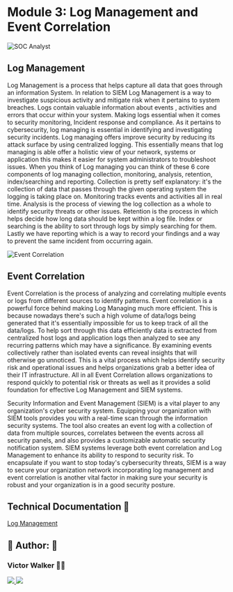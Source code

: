 
# Module 3: Log Management and Event Correlation



![SOC Analyst](https://drive.google.com/uc?export=view&id=1jaGAv6XW1xCj1GgNjvEN1c-Ii2lzaE1R)




## Log Management

Log Management is a process that helps capture all data that goes through an information System. In relation to SIEM Log Management is a way to investigate suspicious activity and mitigate risk when it pertains to system breaches. Logs contain valuable information about events , activities and errors that occur within your system. Making logs essential when it comes to security monitoring, Incident response and compliance. As it pertains to cybersecurity, log managing is essential in identifying and investigating security incidents. Log managing offers improve security by reducing its attack surface by using centralized logging. This essentially means that log managing is able offer a holistic view of your network, systems or application this makes it easier for system administrators to troubleshoot issues. When you think of Log managing you can think of these 6 core components of log managing collection, monitoring, analysis, retention, index/searching and reporting. Collection is pretty self explanatory: it's the collection of data that passes through the given operating system the logging is taking place on. Monitoring tracks events and activities all in real time. Analysis is the process of viewing the log collection as a whole to identify security threats or other issues. Retention is the process in which helps decide how long data should be kept within a log file. Index or searching is the ability to sort through logs by simply searching for them. Lastly we have reporting which is a 
way to record your findings and a way to prevent the same incident from occurring again.


![Event Correlation](https://drive.google.com/uc?export=view&id=1whSxAWl2mLbiwhZpDb5Afgy9n7wGgyOv)

## Event Correlation

Event Correlation is the process of analyzing and correlating multiple events or logs from different sources to identify patterns. Event correlation is a powerful force behind making Log Managing much more efficient. This is because nowadays there's such a high volume of      data/logs being generated that it's essentially impossible for us to keep track of all the data/logs. To help sort through this data efficiently data is extracted from centralized host logs and application logs then analyzed to see any recurring patterns which may have a significance. By examining events collectively rather than isolated events can reveal insights that will otherwise go unnoticed. This is a vital process which helps identify security risk and operational issues and helps organizations grab a better idea of their IT infrastructure. All in all Event Correlation allows organizations to respond quickly to potential risk or threats as well as it provides a solid foundation for effective Log Management and SIEM systems.

Security Information and Event Management (SIEM) is a vital player to any organization's cyber security system. Equipping your organization with SIEM tools provides you with a real-time scan through the information security systems. The tool also creates an event log with a collection of data from multiple sources, correlates between the events across all security panels, and also provides a customizable automatic security notification system. SIEM systems leverage both event correlation and Log Management to enhance its ability to respond to security risk. To encapsulate if you want to stop today's cybersecurity threats, SIEM is a way to secure your organization network incorporating log management and event correlation is another vital factor in making sure your security is robust and your organization is in a good security posture.



## Technical Documentation 🤖

[Log Management](https://docs.google.com/document/d/10DInJT_wobbbFMe-VgmgwMpbSI9qCeoiYvlA1VswAFo/edit?usp=sharing)


## 🔗 Author: 👐

### Victor Walker 👨‍💻
<p>
  <a href="https://www.linkedin.com/in/victor-walker-iv-b2001118a/">
    <img src="https://skillicons.dev/icons?i=linkedin" />
  </a>  
    <a href="https://github.com/vick627">
    <img src="https://skillicons.dev/icons?i=github" />
  </a>
</p>


